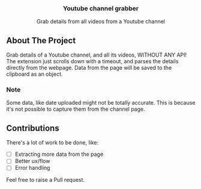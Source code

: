 <h3 align="center">Youtube channel grabber</h3>

  <p align="center">
    Grab details from all videos from a Youtube channel
</p>

## About The Project

Grab details of a Youtube channel, and all its videos, WITHOUT ANY API!
The extension just scrolls down with a timeout, and parses the details directly from the webpage.
Data from the page will be saved to the clipboard as an object.

### Note

Some data, like date uploaded might not be totally accurate. This is because it's not possible to capture them from the channel page.

## Contributions

There's a lot of work to be done, like:

- [ ] Extracting more data from the page
- [ ] Better ux/flow
- [ ] Error handling

Feel free to raise a Pull request.
